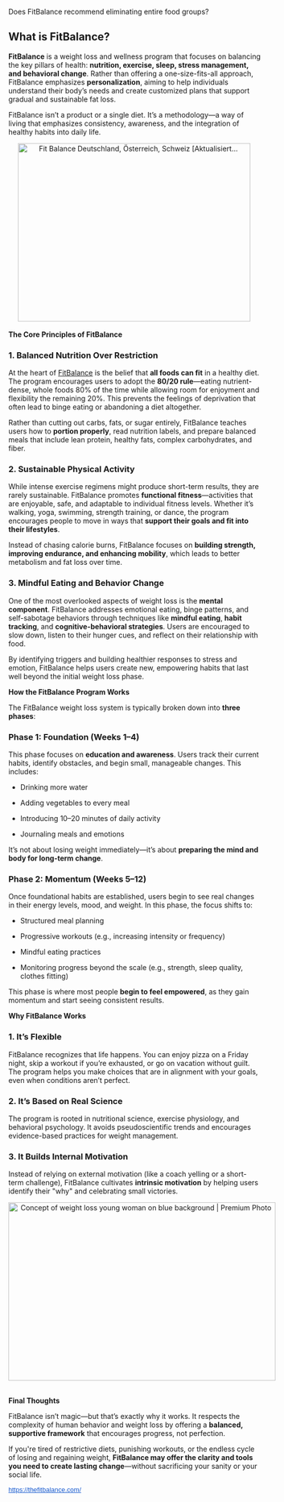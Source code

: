 Does FitBalance recommend eliminating entire food groups?

<div id="post-body-710034796444623033" class="post-body entry-content float-container">
<h2 data-end="996" data-start="974">What is FitBalance?</h2>
<p data-end="1403" data-start="998"><strong data-end="1012" data-start="998">FitBalance</strong> is a weight loss and wellness program that focuses on balancing the key pillars of health: <strong data-end="1176" data-start="1104">nutrition, exercise, sleep, stress management, and behavioral change</strong>. Rather than offering a one-size-fits-all approach, FitBalance emphasizes <strong data-end="1270" data-start="1251">personalization</strong>, aiming to help individuals understand their body&rsquo;s needs and create customized plans that support gradual and sustainable fat loss.</p>
<p data-end="1579" data-start="1405">FitBalance isn&rsquo;t a product or a single diet. It&rsquo;s a methodology&mdash;a way of living that emphasizes consistency, awareness, and the integration of healthy habits into daily life.</p>
<p style="text-align: center;"><img class="sFlh5c FyHeAf iPVvYb" style="height: 354px; margin: 0px; max-width: 640px; width: 462px;" src="https://blogger.googleusercontent.com/img/b/R29vZ2xl/AVvXsEiK3l8iYB1TTVqIvpz0I36hW1VYpGQlmKm1i8enWR13e5ZRVwvZNCTWAlSmlzlE5tPuqLTc1YBBb8b4Mj9fldzbfSYbk7aoZeJhb8hrFN3hhhdrf81J3fk8_EgbGqUKo3b3TnKv-T93cuFaTnKKp2jIW-bf64cmuoTtgD3JBenm0f2KYoBxU5l5AcP1d3Y9/w640-h490/Fit-Balance%20(1).jpg" alt="Fit Balance Deutschland, &Ouml;sterreich, Schweiz [Aktualisiert..." /><strong>&nbsp;</strong></p>
<p><strong>The Core Principles of FitBalance</strong></p>
<h3 data-end="1670" data-start="1624">1. <strong data-end="1670" data-start="1631">Balanced Nutrition Over Restriction</strong></h3>
<p data-end="2041" data-start="1671">At the heart of <a href="https://thefitbalance.com/">FitBalance</a> is the belief that <strong data-end="1738" data-start="1717">all foods can fit</strong> in a healthy diet. The program encourages users to adopt the <strong data-end="1814" data-start="1800">80/20 rule</strong>&mdash;eating nutrient-dense, whole foods 80% of the time while allowing room for enjoyment and flexibility the remaining 20%. This prevents the feelings of deprivation that often lead to binge eating or abandoning a diet altogether.</p>
<p data-end="2277" data-start="2043">Rather than cutting out carbs, fats, or sugar entirely, FitBalance teaches users how to <strong data-end="2151" data-start="2131">portion properly</strong>, read nutrition labels, and prepare balanced meals that include lean protein, healthy fats, complex carbohydrates, and fiber.</p>
<h3 data-end="2319" data-start="2279">2. <strong data-end="2319" data-start="2286">Sustainable Physical Activity</strong></h3>
<p data-end="2711" data-start="2320">While intense exercise regimens might produce short-term results, they are rarely sustainable. FitBalance promotes <strong data-end="2457" data-start="2435">functional fitness</strong>&mdash;activities that are enjoyable, safe, and adaptable to individual fitness levels. Whether it&rsquo;s walking, yoga, swimming, strength training, or dance, the program encourages people to move in ways that <strong data-end="2710" data-start="2657">support their goals and fit into their lifestyles</strong>.</p>
<p data-end="2893" data-start="2713">Instead of chasing calorie burns, FitBalance focuses on <strong data-end="2835" data-start="2769">building strength, improving endurance, and enhancing mobility</strong>, which leads to better metabolism and fat loss over time.</p>
<h3 data-end="2940" data-start="2895">3. <strong data-end="2940" data-start="2902">Mindful Eating and Behavior Change</strong></h3>
<p data-end="3316" data-start="2941">One of the most overlooked aspects of weight loss is the <strong data-end="3018" data-start="2998">mental component</strong>. FitBalance addresses emotional eating, binge patterns, and self-sabotage behaviors through techniques like <strong data-end="3145" data-start="3127">mindful eating</strong>, <strong data-end="3165" data-start="3147">habit tracking</strong>, and <strong data-end="3206" data-start="3171">cognitive-behavioral strategies</strong>. Users are encouraged to slow down, listen to their hunger cues, and reflect on their relationship with food.</p>
<p data-end="3503" data-start="3318">By identifying triggers and building healthier responses to stress and emotion, FitBalance helps users create new, empowering habits that last well beyond the initial weight loss phase.</p>
<strong>How the FitBalance Program Works</strong>
<p data-end="4182" data-start="4101">The FitBalance weight loss system is typically broken down into <strong data-end="4181" data-start="4165">three phases</strong>:</p>
<h3 data-end="4219" data-start="4184">Phase 1: Foundation (Weeks 1&ndash;4)</h3>
<p data-end="4376" data-start="4220">This phase focuses on <strong data-end="4269" data-start="4242">education and awareness</strong>. Users track their current habits, identify obstacles, and begin small, manageable changes. This includes:</p>
<ul data-end="4510" data-start="4377">
<li data-end="4398" data-start="4377">
<p data-end="4398" data-start="4379">Drinking more water</p>
</li>
<li data-end="4432" data-start="4399">
<p data-end="4432" data-start="4401">Adding vegetables to every meal</p>
</li>
<li data-end="4478" data-start="4433">
<p data-end="4478" data-start="4435">Introducing 10&ndash;20 minutes of daily activity</p>
</li>
<li data-end="4510" data-start="4479">
<p data-end="4510" data-start="4481">Journaling meals and emotions</p>
</li>
</ul>
<p data-end="4617" data-start="4512">It&rsquo;s not about losing weight immediately&mdash;it&rsquo;s about <strong data-end="4616" data-start="4564">preparing the mind and body for long-term change</strong>.</p>
<h3 data-end="4653" data-start="4619">Phase 2: Momentum (Weeks 5&ndash;12)</h3>
<p data-end="4805" data-start="4654">Once foundational habits are established, users begin to see real changes in their energy levels, mood, and weight. In this phase, the focus shifts to:</p>
<ul data-end="5012" data-start="4806">
<li data-end="4832" data-start="4806">
<p data-end="4832" data-start="4808">Structured meal planning</p>
</li>
<li data-end="4897" data-start="4833">
<p data-end="4897" data-start="4835">Progressive workouts (e.g., increasing intensity or frequency)</p>
</li>
<li data-end="4924" data-start="4898">
<p data-end="4924" data-start="4900">Mindful eating practices</p>
</li>
<li data-end="5012" data-start="4925">
<p data-end="5012" data-start="4927">Monitoring progress beyond the scale (e.g., strength, sleep quality, clothes fitting)</p>
</li>
</ul>
<p data-end="5133" data-start="5014">This phase is where most people <strong data-end="5073" data-start="5046">begin to feel empowered</strong>, as they gain momentum and start seeing consistent results.</p>
<strong>Why FitBalance Works</strong>
<h3 data-end="5672" data-start="5648">1. <strong data-end="5672" data-start="5655">It&rsquo;s Flexible</strong></h3>
<p data-end="5932" data-start="5673">FitBalance recognizes that life happens. You can enjoy pizza on a Friday night, skip a workout if you&rsquo;re exhausted, or go on vacation without guilt. The program helps you make choices that are in alignment with your goals, even when conditions aren&rsquo;t perfect.</p>
<h3 data-end="5971" data-start="5934">2. <strong data-end="5971" data-start="5941">It&rsquo;s Based on Real Science</strong></h3>
<p data-end="6162" data-start="5972">The program is rooted in nutritional science, exercise physiology, and behavioral psychology. It avoids pseudoscientific trends and encourages evidence-based practices for weight management.</p>
<h3 data-end="6204" data-start="6164">3. <strong data-end="6204" data-start="6171">It Builds Internal Motivation</strong></h3>
<p data-end="6414" data-start="6205">Instead of relying on external motivation (like a coach yelling or a short-term challenge), FitBalance cultivates <strong data-end="6343" data-start="6319">intrinsic motivation</strong> by helping users identify their "why" and celebrating small victories.</p>
<p style="text-align: center;"><img class="sFlh5c FyHeAf iPVvYb" style="height: 354px; margin: 0px; max-width: 626px; width: 531px;" src="https://img.freepik.com/premium-photo/concept-weight-loss-young-woman-blue-background_185193-82416.jpg" alt="Concept of weight loss young woman on blue background | Premium Photo" /><strong>&nbsp;</strong></p>
<p><strong>Final Thoughts</strong></p>
<p data-end="7550" data-start="7343">FitBalance isn&rsquo;t magic&mdash;but that&rsquo;s exactly why it works. It respects the complexity of human behavior and weight loss by offering a <strong data-end="7508" data-start="7474">balanced, supportive framework</strong> that encourages progress, not perfection.</p>
<p data-end="7796" data-start="7552">If you're tired of restrictive diets, punishing workouts, or the endless cycle of losing and regaining weight, <strong data-end="7743" data-start="7663">FitBalance may offer the clarity and tools you need to create lasting change</strong>&mdash;without sacrificing your sanity or your social life.</p>
<p data-end="7796" data-start="7552"><a style="-webkit-text-stroke-width: 0px; background-color: white; color: #1155cc; font-family: Arial, Helvetica, sans-serif; font-size: small; font-style: normal; font-variant-caps: normal; font-variant-ligatures: normal; font-weight: 400; letter-spacing: normal; orphans: 2; text-align: start; text-indent: 0px; text-transform: none; white-space: normal; widows: 2; word-spacing: 0px;" href="https://thefitbalance.com/" target="_blank" data-saferedirecturl="https://www.google.com/url?q=https://thefitbalance.com/&amp;source=gmail&amp;ust=1750392136119000&amp;usg=AOvVaw1u9PNIdOfUPUia09KTL5Ed">https://thefitbalance.com/</a></p>
</div>
